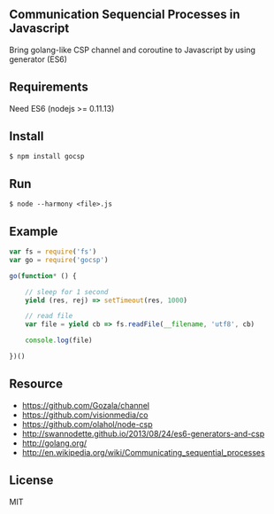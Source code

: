 ## Communication Sequencial Processes in Javascript

Bring golang-like CSP channel and coroutine to Javascript by using generator (ES6)

## Requirements

Need ES6 (nodejs >= 0.11.13)

## Install

    $ npm install gocsp

## Run

    $ node --harmony <file>.js

## Example

```js
var fs = require('fs')
var go = require('gocsp')

go(function* () {

    // sleep for 1 second
    yield (res, rej) => setTimeout(res, 1000)

    // read file
    var file = yield cb => fs.readFile(__filename, 'utf8', cb)

    console.log(file)

})()
```

## Resource

* https://github.com/Gozala/channel
* https://github.com/visionmedia/co
* https://github.com/olahol/node-csp
* http://swannodette.github.io/2013/08/24/es6-generators-and-csp
* http://golang.org/
* http://en.wikipedia.org/wiki/Communicating_sequential_processes

## License

MIT
